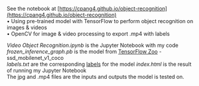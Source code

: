 See the notebook at [https://cpang4.github.io/object-recognition](https://cpang4.github.io/object-recognition)   
• Using pre-trained model with TensorFlow to perform object recognition on images & videos   
• OpenCV for image & video processing to export .mp4 with labels   

*Video Object Recognition.ipynb* is the Jupyter Notebook with my code   
*frozen_inference_graph.pb* is the model from [TensorFlow Zoo](https://github.com/tensorflow/models/blob/master/research/object_detection/g3doc/detection_model_zoo.md) -ssd_mobilenet_v1_coco   
*labels.txt* are the corresponding [labels](https://github.com/nightrome/cocostuff/blob/master/labels.txt) for the model 
*index.html* is the result of running my Jupyter Notebook   
The jpg and .mp4 files are the inputs and outputs the model is tested on.

